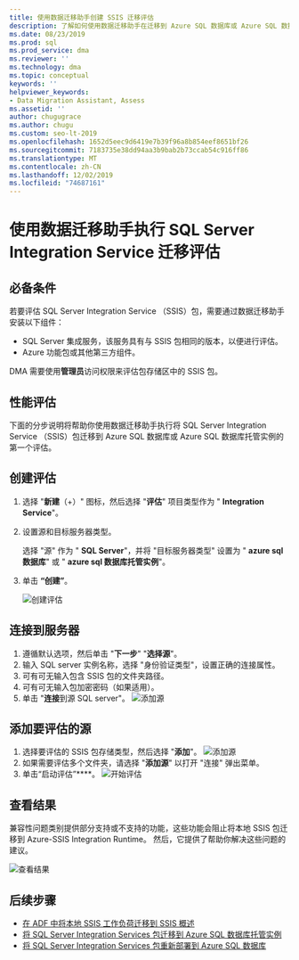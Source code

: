 ```yaml
---
title: 使用数据迁移助手创建 SSIS 迁移评估
description: 了解如何使用数据迁移助手在迁移到 Azure SQL 数据库或 Azure SQL 数据库托管实例之前评估本地 SQL Server Integration Service （SSIS）
ms.date: 08/23/2019
ms.prod: sql
ms.prod_service: dma
ms.reviewer: ''
ms.technology: dma
ms.topic: conceptual
keywords: ''
helpviewer_keywords:
- Data Migration Assistant, Assess
ms.assetid: ''
author: chugugrace
ms.author: chugu
ms.custom: seo-lt-2019
ms.openlocfilehash: 1652d5eec9d6419e7b39f96a8b854eef8651bf26
ms.sourcegitcommit: 7183735e38dd94aa3b9bab2b73ccab54c916ff86
ms.translationtype: MT
ms.contentlocale: zh-CN
ms.lasthandoff: 12/02/2019
ms.locfileid: "74687161"
---
```

# <a name="perform-a-sql-server-integration-service-migration-assessment-with-data-migration-assistant"></a>使用数据迁移助手执行 SQL Server Integration Service 迁移评估

## <a name="prerequisites"></a>必备条件

若要评估 SQL Server Integration Service （SSIS）包，需要通过数据迁移助手安装以下组件：

- SQL Server 集成服务，该服务具有与 SSIS 包相同的版本，以便进行评估。
- Azure 功能包或其他第三方组件。  

DMA 需要使用**管理员**访问权限来评估包存储区中的 SSIS 包。

## <a name="performance-assessments"></a>性能评估

下面的分步说明将帮助你使用数据迁移助手执行将 SQL Server Integration Service （SSIS）包迁移到 Azure SQL 数据库或 Azure SQL 数据库托管实例的第一个评估。

## <a name="create-an-assessment"></a>创建评估

1. 选择 "**新建**（+）" 图标，然后选择 "**评估**" 项目类型作为 " **Integration Service**"。

1. 设置源和目标服务器类型。

    选择 "源" 作为 " **SQL Server**"，并将 "目标服务器类型" 设置为 " **azure sql 数据库**" 或 " **azure sql 数据库托管实例**"。

1. 单击 **“创建”**。

    ![创建评估](media/dma-assess-ssis/dma-assess-ssis-create.png)

## <a name="connect-to-a-server"></a>连接到服务器

1. 遵循默认选项，然后单击 "**下一步**" "**选择源**"。
1. 输入 SQL server 实例名称，选择 "身份验证类型"，设置正确的连接属性。
1. 可有可无输入包含 SSIS 包的文件夹路径。
1. 可有可无输入包加密密码（如果适用）。
1. 单击 "**连接**到源 SQL server"。
  ![添加源](media/dma-assess-ssis/dma-assess-ssis-addsource.png)

## <a name="add-sources-to-assess"></a>添加要评估的源

1. 选择要评估的 SSIS 包存储类型，然后选择 "**添加**"。
![添加源](media/dma-assess-ssis/dma-assess-ssis-addsource-type.png)
1. 如果需要评估多个文件夹，请选择 "**添加源**" 以打开 "连接" 弹出菜单。
1. 单击“启动评估”****。
  ![开始评估](media/dma-assess-ssis/dma-assess-ssis-assess.png)

## <a name="view-results"></a>查看结果

兼容性问题类别提供部分支持或不支持的功能，这些功能会阻止将本地 SSIS 包迁移到 Azure-SSIS Integration Runtime。 然后，它提供了帮助你解决这些问题的建议。

![查看结果](media/dma-assess-ssis/dma-assess-ssis-result.png)

## <a name="next-steps"></a>后续步骤

- [在 ADF 中将本地 SSIS 工作负荷迁移到 SSIS 概述](https://docs.microsoft.com/azure/data-factory/scenario-ssis-migration-overview)
- [将 SQL Server Integration Services 包迁移到 Azure SQL 数据库托管实例](https://docs.microsoft.com/azure/dms/how-to-migrate-ssis-packages-managed-instance)
- [将 SQL Server Integration Services 包重新部署到 Azure SQL 数据库](https://docs.microsoft.com/azure/dms/how-to-migrate-ssis-packages)
